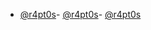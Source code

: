 - [@r4pt0s](https://github.com/r4pt0s)- [@r4pt0s](https://github.com/r4pt0s)- [@r4pt0s](https://github.com/r4pt0s)